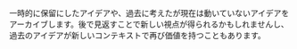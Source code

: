 一時的に保留にしたアイデアや、過去に考えたが現在は動いていないアイデアをアーカイブします。後で見返すことで新しい視点が得られるかもしれませんし、過去のアイデアが新しいコンテキストで再び価値を持つこともあります。